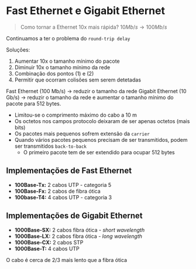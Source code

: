 # Fast Ethernet e Gigabit Ethernet
> Como tornar a Ethernet 10x mais rápida? $10 Mb/s \rightarrow 100 Mb/s$

Continuamos a ter o problema do `round-trip delay`

Soluções:

1. Aumentar 10x o tamanho mínimo do pacote
2. Diminuir 10x o tamanho mínimo da rede
3. Combinação dos pontos (1) e (2)
4. Permitir que ocorram colisões sem serem detetadas

Fast Ethernet (100 Mb/s) $\rightarrow$ reduzir o tamanho da rede
Gigabit Ethernet (10 Gb/s) $\rightarrow$ reduzir o tamanho da rede e aumentar o tamanho mínimo do pacote para 512 bytes. 

- Limitou-se o comprimento máximo do cabo a 10 m 
- Os octetos nos campos protocolo deixaram de ser apenas octetos (mais bits)
- Os pacotes mais pequenos sofrem extensão da `carrier`
- Quando vários pacotes pequenos precisam de ser transmitidos, podem ser transmitidos `back-to-back`
	- O primeiro pacote tem de ser extendido para ocupar 512 bytes

## Implementações de Fast Ethernet
- **100Base-Tx:** 2 cabos UTP - categoria 5
- **100Base-Fx:** 2 cabos de fibra ótica
- **100base-T4:** 4 cabos UTP - categoria 3

## Implementações de Gigabit Ethernet
- **1000Base-SX:** 2 cabos fibra ótica - _short wavelength_
- **1000Base-LX:** 2 cabos fibra ótica - _long wavelength_
- **1000Base-CX:** 2 cabos STP
- **1000Base-T:** 4 cabos UTP

O cabo é cerca de 2/3 mais lento que a fibra ótica
